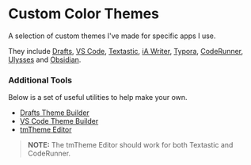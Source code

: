 # Custom Color Themes

A selection of custom themes I've made for specific apps I use. 

They include [Drafts](https://getdrafts.com/), [VS Code](https://code.visualstudio.com), [Textastic](https://www.textasticapp.com), [iA Writer](https://ia.net/writer), [Typora](https://typora.io), [CodeRunner](https://coderunnerapp.com), [Ulysses](https://ulysses.app/) and [Obsidian](https://obsidian.md).

### Additional Tools 

Below is a set of useful utilities to help make your own.

+ [Drafts Theme Builder](https://tools.getdrafts.com/themes/theme-builder)
+ [VS Code Theme Builder](https://themes.vscode.one/)
+ [tmTheme Editor](https://tmtheme-editor.herokuapp.com/#!/editor/theme/Monokai)

> **NOTE:** The tmTheme Editor should work for both Textastic and CodeRunner.